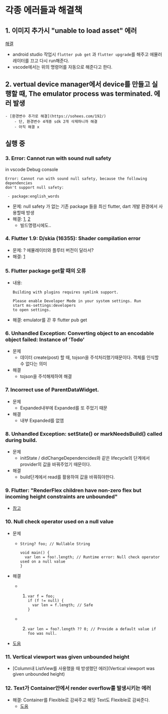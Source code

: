 # 각종 에러들과 해결책

## 1. 이미지 추가시 "unable to load asset" 에러

[해결](https://security-nanglam.tistory.com/479)

- android studio 작업시 `flutter pub get` 과 `flutter upgrade`를 해주고 에뮬러레이터를 끄고 다시 run해준다.
- vscode에서는 위의 명령어를 자동으로 해준다고 한다.

## 2. vertual device manager에서 device를 만들고 실행할 때, The emulator process was terminated. 에러 발생

    - [환경변수 추가로 해결](https://sohees.com/192/)
        - 단, 환경변수 4개중 sdk 2개 삭제하니까 해결
        - 아직 해결 x

## 실행 중

### 3. Error: Cannot run with sound null safety

in vscode Debug console

```
Error: Cannot run with sound null safety, because the following dependencies
don't support null safety:

 - package:english_words

```

- 문제: null safety 가 없는 기존 package 들을 최신 flutter, dart 개발 환경에서 사용할때 방생
- 해결: [1](https://calvinjmkim.tistory.com/66), [2](https://jeremyko.blogspot.com/2021/04/flutter-using-mixed-null-safety-for.html)
  - 빌드명령시에도..

### 4. Flutter 1.9: D/skia (16355): Shader compilation error

- 문제: ? 에뮬레이터와 플루터 버전이 달라서?
- 해결: [1](https://stackoverflow.com/questions/58380329/flutter-1-9-d-skia-5106-shader-compilation-error)

### 5. Flutter package get할 때의 오류

- 내용:

  ```
  Building with plugins requires symlink support.

  Please enable Developer Mode in your system settings. Run
  start ms-settings:developers
  to open settings.
  ```

- 해결: emulator를 끈 후 flutter pub get

### 6. Unhandled Exception: Converting object to an encodable object failed: Instance of 'Todo'

- 문제
  - 데이터 create(post) 할 때, tojson을 주석처리했기때문이다. 객체를 인식할 수 없다는 의미
- 해결
  - tojson을 주석해제하여 해결

### 7. Incorrect use of ParentDataWidget.

- 문제
  - Expanded내부에 Expanded를 또 주었기 때문
- 해결
  - 내부 Expanded를 없앰

### 8. Unhandled Exception: setState() or markNeedsBuild() called during build.

- 문제
  - initState / didChangeDependencides와 같은 lifecycle의 단계에서 provider의 값을 바꿔주었기 때문이다.
- 해결
  - build단계에서 read를 활용하여 값을 바꿔줘야한다.

### 9. Flutter: "RenderFlex children have non-zero flex but incoming height constraints are unbounded"

- [참고](https://stackoverflow.com/questions/57803737/flutter-renderflex-children-have-non-zero-flex-but-incoming-height-constraints)

### 10. Null check operator used on a null value

- 문제

  - ```
    String? foo; // Nullable String

    void main() {
      var len = foo!.length; // Runtime error: Null check operator used on a null value
    }
    ```

- 해결
  - 1. ```
       var f = foo;
       if (f != null) {
         var len = f.length; // Safe
       }
       ```
  - 2. ```
       var len = foo?.length ?? 0; // Provide a default value if foo was null.
       ```
- [도움](https://stackoverflow.com/questions/64278595/null-check-operator-used-on-a-null-value)

### 11. Vertical viewport was given unbounded height

- [Column내 ListView를 사용했을 때 방생했던 에러](Vertical viewport was given unbounded height)

### 12. Text가 Container안에서 render overflow를 발생시키는 에러

- 해결: Container를 Flexible로 감싸주고 해당 Text도 Flexible로 감싸준다.
  - [도움](https://stackoverflow.com/questions/53910087/wrap-text-in-container-without-using-a-fixed-width-in-flutter)
